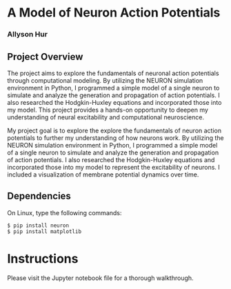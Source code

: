 # A Model of Neuron Action Potentials
### Allyson Hur

## Project Overview
The project aims to explore the fundamentals of neuronal action potentials through computational modeling. By utilizing the NEURON simulation environment in Python, I programmed a simple model of a single neuron to simulate and analyze the generation and propagation of action potentials. I also researched the Hodgkin-Huxley equations and incorporated those into my model. This project provides a hands-on opportunity to deepen my understanding of neural excitability and computational neuroscience.

My project goal is to explore the explore the fundamentals of neuron action potentials to further my understanding of how neurons work. By utilizing the NEURON simulation environment in Python, I programmed a simple model of a single neuron to simulate and analyze the generation and propagation of action potentials. I also researched the Hodgkin-Huxley equations and incorporated those into my model to represent the excitability of neurons. I included a visualization of membrane potential dynamics over time.

## Dependencies
On Linux, type the following commands:
```
$ pip install neuron
$ pip install matplotlib
```

# Instructions
Please visit the Jupyter notebook file for a thorough walkthrough.